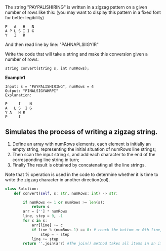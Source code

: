 The string "PAYPALISHIRING" is written in a zigzag pattern on a given number of rows like this: (you may want to display this pattern in a fixed font for better legibility)
```
P   A   H   N
A P L S I I G
Y   I   R
```
And then read line by line: "PAHNAPLSIIGYIR"

Write the code that will take a string and make this conversion given a number of rows:
```
string convert(string s, int numRows);
```
**Example1**
```
Input: s = "PAYPALISHIRING", numRows = 4
Output: "PINALSIGYAHRPI"
Explanation:

P     I    N
A   L S  I G
Y A   H R
P     I
```
## Simulates the process of writing a zigzag string. 
1. Define an array with numRows elements, each element is initially an empty string, representing the initial situation of numRows line strings; 
2. Then scan the input string s, and add each character to the end of the corresponding line string in turn; 
3. Finally The result is obtained by concatenating all the line strings.

Note that % operation is used in the code to determine whether it is time to write the zigzag character in another direction(col).

```python
class Solution:
    def convert(self, s: str, numRows: int) -> str:

        if numRows <= 1 or numRows >= len(s):
            return s
        arr = [''] * numRows
        line, step = 0, -1  
        for c in s:
            arr[line] += c
            if line % (numRows-1) == 0: # reach the bottom or 0th line, turn to next col
                step = - step
            line += step
        return ''.join(arr) #The join() method takes all items in an iterable and joins them into one string
```